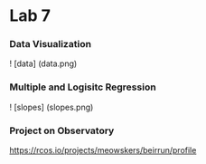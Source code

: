 # Lab 7  
### Data Visualization
! [data] (data.png)
### Multiple and Logisitc Regression  
! [slopes] (slopes.png)
### Project on Observatory  
https://rcos.io/projects/meowskers/beirrun/profile
